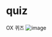 # quiz
OX 퀴즈
![image](https://user-images.githubusercontent.com/100507512/176671627-f49dee56-707c-4420-ba39-e2581a76069a.png)
